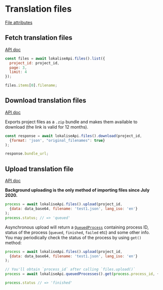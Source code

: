 # Translation files

[File attributes](https://app.lokalise.com/api2docs/curl/#object-files)

## Fetch translation files

[API doc](https://app.lokalise.com/api2docs/curl/#transition-list-all-files-get)

```js
const files = await lokaliseApi.files().list({
  project_id: project_id,
  page: 3,
  limit: 4
});

files.items[0].filename;
```

## Download translation files

[API doc](https://app.lokalise.com/api2docs/curl/#transition-download-files-post)

Exports project files as a `.zip` bundle and makes them available to download (the link is valid for 12 months).

```js
const response = await lokaliseApi.files().download(project_id,
  {format: 'json', "original_filenames": true}
);

response.bundle_url;
```

## Upload translation file

[API doc](https://app.lokalise.com/api2docs/curl/#transition-upload-a-file-post)

**Background uploading is the only method of importing files since July 2020.**

```js
process = await lokaliseApi.files().upload(project_id,
  {data: data_base64, filename: 'test1.json', lang_iso: 'en'}
);
process.status; // => 'queued'
```

Asynchronous upload will return a [`QueuedProcess`](#queued-processes) containing process ID, status of the process (`queued`, `finished`, `failed` etc) and some other info. You may periodically check the status of the process by using `get()` method:

```js
process = await lokaliseApi.files().upload(project_id,
  {data: data_base64, filename: 'test1.json', lang_iso: 'en'}
);

// You'll obtain `process_id` after calling `files.upload()`
process = await lokaliseApi.queuedProcesses().get(process.process_id, { project_id: project_id })

process.status // => 'finished'
```
